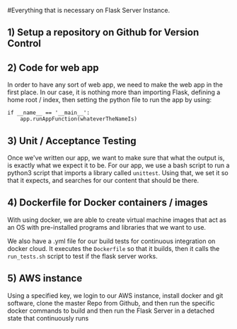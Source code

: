 #Everything that is necessary on Flask Server Instance.
## 1) Setup a repository on Github for Version Control

## 2) Code for web app

In order to have any sort of web app, we need to make the web app in the first place. In our case, it is nothing more than importing Flask, defining a home root / index, then setting the python file to run the app by using:

```
if __name__ == '__main__':
    app.runAppFunction(whateverTheNameIs)
```

## 3) Unit / Acceptance Testing

Once we've written our app, we want to make sure that what the output is, is exactly what we expect it to be. For our app, we use a bash script to run a python3 script that imports a library called `unittest`. Using that, we set it so that it expects, and searches for our content that should be there.

## 4) Dockerfile for Docker containers / images

With using docker, we are able to create virtual machine images that act as an OS with pre-installed programs and libraries that we want to use.

We also have a .yml file for our build tests for continuous integration on docker cloud. It executes the `Dockerfile` so that it builds, then it calls the `run_tests.sh` script to test if the flask server works.

## 5) AWS instance

Using a specified key, we login to our AWS instance, install docker and git software, clone the master Repo from Github, and then run the specific docker commands to build and then run the Flask Server in a detached state that continuously runs
